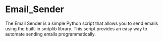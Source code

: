 # Email_Sender

The Email Sender is a simple Python script that allows you to send emails using the built-in
smtplib library. This script provides an easy way to automate sending emails programmatically.
